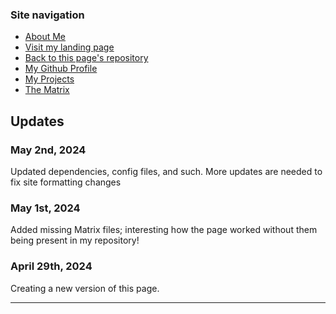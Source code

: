 ### Site navigation
- <a href = "https://shosephiroth.github.io/aboutMe">About Me</a> 
- <a href = "https://shosephiroth.github.io/">Visit my landing page</a> 
- <a href = "https://github.com/shosephiroth/shosephiroth.github.io">Back to this page's repository</a>
- <a href = "https://github.com/shosephiroth">My Github Profile
- <a href = "https://shosephiroth.github.io/projects.html">My Projects</a>
- <a href = "https://shosephiroth.github.io/Portfolio-Matrix/">The Matrix</a>

## Updates

### May 2nd, 2024

Updated dependencies, config files, and such. More updates are needed to fix site formatting changes


### May 1st, 2024

Added missing Matrix files; interesting how the page worked without them being present in my repository!

### April 29th, 2024

Creating a new version of this page.

--- 